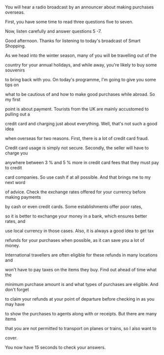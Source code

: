 You will hear a radio broadcast by an announcer about making purchases overseas.

First, you have some time to read three questions five to seven.

Now, listen carefully and answer questions 5 -7.

Good afternoon. Thanks for listening to today's broadcast of Smart Shopping.

As we head into the winter season, many of you will be travelling out of the

country for your annual holidays, and while away, you're likely to buy some souvenirs

to bring back with you. On today's programme, I'm going to give you some tips on

what to be cautious of and how to make good purchases while abroad. So my first

point is about payment. Tourists from the UK are mainly accustomed to pulling out a

credit card and charging just about everything. Well, that's not such a good idea

when overseas for two reasons. First, there is a lot of credit card fraud.

Credit card usage is simply not secure. Secondly, the seller will have to charge you

anywhere between 3 % and 5 % more in credit card fees that they must pay to credit

card companies. So use cash if at all possible. And that brings me to my next word

of advice. Check the exchange rates offered for your currency before making payments

by cash or even credit cards. Some establishments offer poor rates,

so it is better to exchange your money in a bank, which ensures better rates, and

use local currency in those cases. Also, it is always a good idea to get tax

refunds for your purchases when possible, as it can save you a lot of money.

International travellers are often eligible for these refunds in many locations and

won't have to pay taxes on the items they buy. Find out ahead of time what the

minimum purchase amount is and what types of purchases are eligible. And don't forget

to claim your refunds at your point of departure before checking in as you may have

to show the purchases to agents along with or receipts. But there are many items

that you are not permitted to transport on planes or trains, so I also want to

cover.

You now have 15 seconds to check your answers.